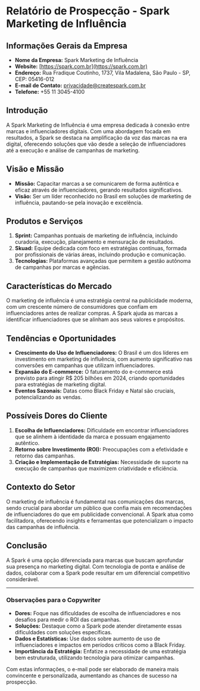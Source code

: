 # Relatório de Prospecção - Spark Marketing de Influência

## Informações Gerais da Empresa
- **Nome da Empresa:** Spark Marketing de Influência  
- **Website:** [https://spark.com.br](https://spark.com.br)  
- **Endereço:** Rua Fradique Coutinho, 1737, Vila Madalena, São Paulo - SP, CEP: 05416-012  
- **E-mail de Contato:** [privacidade@createspark.com.br](mailto:privacidade@createspark.com.br)  
- **Telefone:** +55 11 3045-4100  

## Introdução
A Spark Marketing de Influência é uma empresa dedicada à conexão entre marcas e influenciadores digitais. Com uma abordagem focada em resultados, a Spark se destaca na amplificação da voz das marcas na era digital, oferecendo soluções que vão desde a seleção de influenciadores até a execução e análise de campanhas de marketing.

## Visão e Missão
- **Missão:** Capacitar marcas a se comunicarem de forma autêntica e eficaz através de influenciadores, gerando resultados significativos.  
- **Visão:** Ser um líder reconhecido no Brasil em soluções de marketing de influência, pautando-se pela inovação e excelência.

## Produtos e Serviços
1. **Sprint:** Campanhas pontuais de marketing de influência, incluindo curadoria, execução, planejamento e mensuração de resultados.
2. **Skuad:** Equipe dedicada com foco em estratégias contínuas, formada por profissionais de várias áreas, incluindo produção e comunicação.
3. **Tecnologias:** Plataformas avançadas que permitem a gestão autônoma de campanhas por marcas e agências.

## Características do Mercado
O marketing de influência é uma estratégia central na publicidade moderna, com um crescente número de consumidores que confiam em influenciadores antes de realizar compras. A Spark ajuda as marcas a identificar influenciadores que se alinham aos seus valores e propósitos.

## Tendências e Oportunidades
- **Crescimento do Uso de Influenciadores:** O Brasil é um dos líderes em investimento em marketing de influência, com aumento significativo nas conversões em campanhas que utilizam influenciadores.
- **Expansão do E-commerce:** O faturamento do e-commerce está previsto para atingir R$ 205 bilhões em 2024, criando oportunidades para estratégias de marketing digital.
- **Eventos Sazonais:** Datas como Black Friday e Natal são cruciais, potencializando as vendas.

## Possíveis Dores do Cliente
1. **Escolha de Influenciadores:** Dificuldade em encontrar influenciadores que se alinhem à identidade da marca e possuam engajamento autêntico.
2. **Retorno sobre Investimento (ROI):** Preocupações com a efetividade e retorno das campanhas.
3. **Criação e Implementação de Estratégias:** Necessidade de suporte na execução de campanhas que maximizem criatividade e eficiência.

## Contexto do Setor
O marketing de influência é fundamental nas comunicações das marcas, sendo crucial para abordar um público que confia mais em recomendações de influenciadores do que em publicidade convencional. A Spark atua como facilitadora, oferecendo insights e ferramentas que potencializam o impacto das campanhas de influência.

## Conclusão
A Spark é uma opção diferenciada para marcas que buscam aprofundar sua presença no marketing digital. Com tecnologia de ponta e análise de dados, colaborar com a Spark pode resultar em um diferencial competitivo considerável.

---

### Observações para o Copywriter
- **Dores:** Foque nas dificuldades de escolha de influenciadores e nos desafios para medir o ROI das campanhas.
- **Soluções:** Destaque como a Spark pode atender diretamente essas dificuldades com soluções específicas.
- **Dados e Estatísticas:** Use dados sobre aumento de uso de influenciadores e impactos em períodos críticos como a Black Friday.
- **Importância da Estratégia:** Enfatize a necessidade de uma estratégia bem estruturada, utilizando tecnologia para otimizar campanhas.

Com estas informações, o e-mail pode ser elaborado de maneira mais convincente e personalizada, aumentando as chances de sucesso na prospecção.